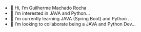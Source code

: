 - 👋 Hi, I’m Guilherme Machado Rocha
- 👀 I’m interested in JAVA and Python...
- 🌱 I’m currently learning JAVA (Spring Boot) and Python ...
- 💞️ I’m looking to collaborate being a JAVA and Python Dev...

